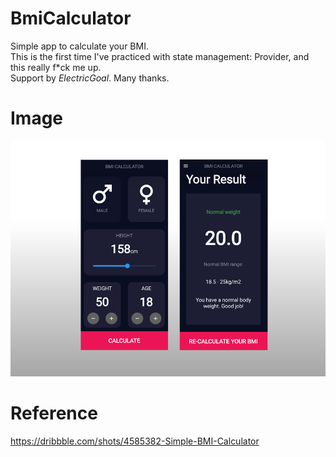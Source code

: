 # BmiCalculator
Simple app to calculate your BMI.  
This is the first time I've practiced with state management: Provider, and this really f\*ck me up.  
Support by *ElectricGoal*. Many thanks.
# Image
![alt text](https://github.com/Hoanglam1134/BmiCalculator/blob/3fcbc3a37e89889c79c9ecaf14b487fbb1b0a6d3/demo.png?raw=true)
# Reference
https://dribbble.com/shots/4585382-Simple-BMI-Calculator
